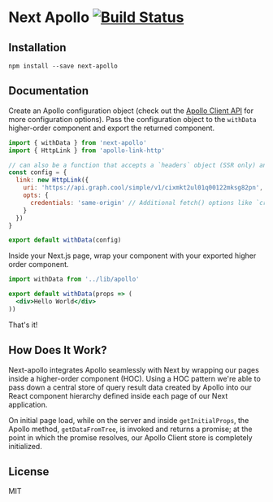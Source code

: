 Next Apollo [![Build Status](https://travis-ci.org/ads1018/next-apollo.svg?branch=master)](https://travis-ci.org/ads1018/next-apollo)
=========================
## Installation
```
npm install --save next-apollo
```

## Documentation
Create an Apollo configuration object (check out the [Apollo Client API](https://www.apollographql.com/docs/react/basics/setup.html#ApolloClient) for more configuration options). Pass the configuration object to the `withData` higher-order component and export the returned component.

```jsx
import { withData } from 'next-apollo'
import { HttpLink } from 'apollo-link-http'

// can also be a function that accepts a `headers` object (SSR only) and returns a config
const config = {
  link: new HttpLink({
    uri: 'https://api.graph.cool/simple/v1/cixmkt2ul01q00122mksg82pn', // Server URL (must be absolute)
    opts: {
      credentials: 'same-origin' // Additional fetch() options like `credentials` or `headers`
    }
  })
}

export default withData(config)
```
Inside your Next.js page, wrap your component with your exported higher order component.

```jsx
import withData from '../lib/apollo'

export default withData(props => (
  <div>Hello World</div>
))

```
That's it!

## How Does It Work?

Next-apollo integrates Apollo seamlessly with Next by wrapping our pages inside a higher-order component (HOC). Using a HOC pattern we're able to pass down a central store of query result data created by Apollo into our React component hierarchy defined inside each page of our Next application.

On initial page load, while on the server and inside `getInitialProps`, the Apollo method, `getDataFromTree`, is invoked and returns a promise; at the point in which the promise resolves, our Apollo Client store is completely initialized.

## License

MIT
